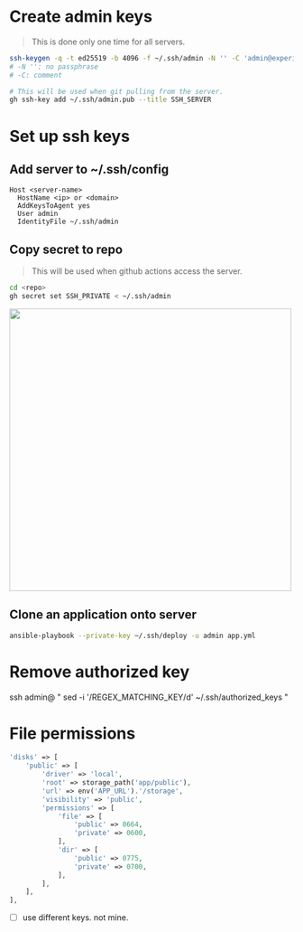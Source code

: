 # Create admin keys

> This is done only one time for all servers.

```sh
ssh-keygen -q -t ed25519 -b 4096 -f ~/.ssh/admin -N '' -C 'admin@experiment.com'
# -N '': no passphrase
# -C: comment

# This will be used when git pulling from the server.
gh ssh-key add ~/.ssh/admin.pub --title SSH_SERVER
```

# Set up ssh keys

## Add server to ~/.ssh/config

```
Host <server-name>
  HostName <ip> or <domain>
  AddKeysToAgent yes
  User admin
  IdentityFile ~/.ssh/admin
```

## Copy secret to repo

> This will be used when github actions access the server.

```sh
cd <repo>
gh secret set SSH_PRIVATE < ~/.ssh/admin
```

<image width="500" src="secret.png">

## Clone an application onto server

```sh
ansible-playbook --private-key ~/.ssh/deploy -u admin app.yml
```

# Remove authorized key

ssh admin@<server-ip> "
sed -i '/REGEX_MATCHING_KEY/d' ~/.ssh/authorized_keys
"

# File permissions

```php
'disks' => [
    'public' => [
        'driver' => 'local',
        'root' => storage_path('app/public'),
        'url' => env('APP_URL').'/storage',
        'visibility' => 'public',
        'permissions' => [
            'file' => [
                'public' => 0664,
                'private' => 0600,
            ],
            'dir' => [
                'public' => 0775,
                'private' => 0700,
            ],
        ],
    ],
],
```

- [ ] use different keys. not mine.
